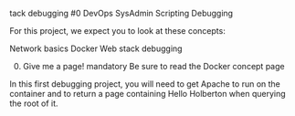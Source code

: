 tack debugging #0
DevOps
SysAdmin
Scripting
Debugging

For this project, we expect you to look at these concepts:

Network basics
Docker
Web stack debugging


0. Give me a page!
mandatory
Be sure to read the Docker concept page

In this first debugging project, you will need to get Apache to run on the container and to return a page containing Hello Holberton when querying the root of it.
